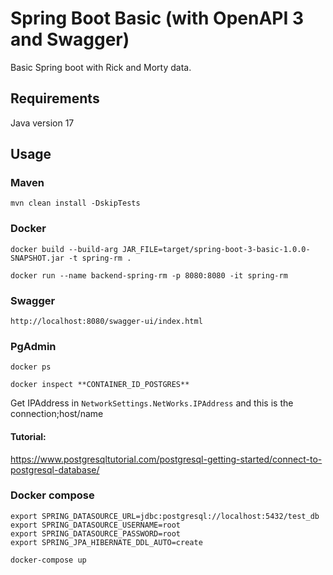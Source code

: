 # Spring Boot Basic (with OpenAPI 3 and Swagger)
Basic Spring boot with Rick and Morty data.

## Requirements

Java version 17

## Usage

### Maven

```
mvn clean install -DskipTests
```

### Docker

```
docker build --build-arg JAR_FILE=target/spring-boot-3-basic-1.0.0-SNAPSHOT.jar -t spring-rm .
```

```
docker run --name backend-spring-rm -p 8080:8080 -it spring-rm
```


### Swagger

```
http://localhost:8080/swagger-ui/index.html
```

### PgAdmin

```
docker ps 
```

```
docker inspect **CONTAINER_ID_POSTGRES** 
```

Get IPAddress in `NetworkSettings.NetWorks.IPAddress` and this is the connection;host/name

#### Tutorial:

https://www.postgresqltutorial.com/postgresql-getting-started/connect-to-postgresql-database/

### Docker compose

```
export SPRING_DATASOURCE_URL=jdbc:postgresql://localhost:5432/test_db
export SPRING_DATASOURCE_USERNAME=root
export SPRING_DATASOURCE_PASSWORD=root
export SPRING_JPA_HIBERNATE_DDL_AUTO=create
```

```
docker-compose up
```
